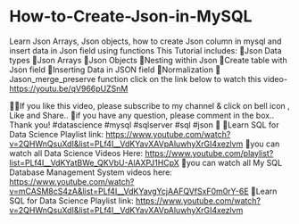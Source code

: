 # How-to-Create-Json-in-MySQL
Learn Json Arrays, Json objects, how to create Json column in mysql and insert data in Json field using functions
This Tutorial includes:
💙Json Data types
💙Json Arrays
💙Json Objects
💙Nesting within Json
💙Create table with Json field
💙Inserting Data in JSON field
💙Normalization
💙Jason_merge_preserve function
click on the link below to watch this video-
https://youtu.be/qV966pUZSnM

💚💙If you like this video, please subscribe to my channel & click on bell icon , Like and Share.. 💙if you have any question, please comment in the box.. Thank you!
#datascience #mysql #sqlserver #sql #json 💚
🧡Learn SQL for Data Science Playlist link:
https://www.youtube.com/watch?v=2QHWnQsuXdI&list=PLf4I__VdKYavXAVpAluwhyXrGI4xezlvm
🧡you can watch all Data Science Videos Here:
https://www.youtube.com/playlist?list=PLf4I__VdKYatBWe_QKVbU-AlAXPJ1HCpX
🧡you can watch all My SQL Database Management System videos here: https://www.youtube.com/watch?v=mCASM8cS4zA&list=PLf4I__VdKYavgYcjAAFQVfSxF0m0rY-6E
🧡Learn SQL for Data Science Playlist link:
https://www.youtube.com/watch?v=2QHWnQsuXdI&list=PLf4I__VdKYavXAVpAluwhyXrGI4xezlvm
